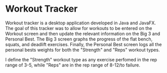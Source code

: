 # Workout Tracker
Workout tracker is a desktop application developed in Java and JavaFX. The goal of this tracker was to allow for workouts to be entered on the Workout screen and then update the relevant information on the Big 3 and Personal Best. The Big 3 screen graphs the progress of the flat bench, squats, and deadlift exercises. Finally, the Personal Best screen logs all the personal bests weights for both the "Strength" and "Reps" workout types.

I define the "Strength" workout type as any exercise perfomed in the rep range of 3-5, while "Reps" are in the rep range of 8-12/to failure.
